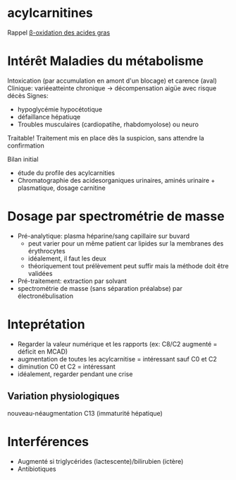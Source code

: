 # acylcarnitines



Rappel
[β-oxidation des acides gras](#ceb2-oxidation-des-acides-grasnorgmd) 


# Intérêt Maladies du métabolisme


Intoxication (par accumulation en amont d'un blocage) et carence (aval)
Clinique: variéeatteinte chronique -> décompensation aigüe avec risque décès
Signes: 

- hypoglycémie hypocétotique 
- défaillance hépatiuqe 
- Troubles musculaires (cardiopatihe, rhabdomyolose) ou neuro 

Traitable! Traitement mis en place dès la suspicion, sans attendre la confirmation 

Bilan initial 

- étude du profile des acylcarnities 
- Chromatographie des acidesorganiques urinaires, aminés urinaire + plasmatique, dosage carnitine 


# Dosage par spectrométrie de masse


- Pré-analytique: plasma héparine/sang capillaire sur buvard 
    - peut varier pour un même patient car lipides sur la membranes des érythrocytes 
    - idéalement, il faut les deux 
    - théoriquement tout prélèvement peut suffir mais la méthode doit être validées 
- Pré-traitement: extraction par solvant 
- spectrométrie de masse (sans séparation préalabse) par électronébulisation 


# Inteprétation


- Regarder la valeur numérique et les rapports (ex: C8/C2 augmenté = déficit en MCAD) 
- augmentation de toutes les acylcarnitise = intéressant sauf C0 et C2 
- diminution C0 et C2 = intéressant 
- idéalement, regarder pendant une crise 


## Variation physiologiques


nouveau-néaugmentation C13 (immaturité hépatique) 


# Interférences


- Augmenté si triglycérides (lactescente)/bilirubien (ictère) 
- Antibiotiques 

